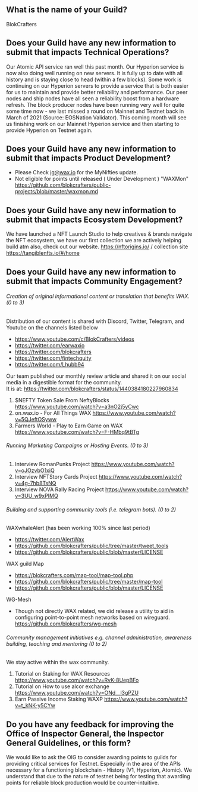 ## What is the name of your Guild?

BlokCrafters

## Does your Guild have any new information to submit that impacts Technical Operations?

Our Atomic API service ran well this past month.  Our Hyperion service is now also doing well running on new servers.  It is fully up to date
with all history and is staying close to head (within a few blocks).  Some work is continuing on our Hyperion servers to provide a
service that is both easier for us to maintain and provide better reliability and performance.  Our peer nodes and ship nodes have all seen
a reliability boost from a hardware refresh.  The block producer nodes have been running very well for quite some time now - we last missed a round
on Mainnet and Testnet back in March of 2021 (Source: EOSNation Validator).
This coming month will see us finishing work on our Mainnet Hyperion service and then starting to provide Hyperion on Testnet again.

## Does your Guild have any new information to submit that impacts Product Development?

+ Please Check ig@wax.io for the MyNifties update.
+ Not eligible for points until released ( Under Development ) "WAXMon"  
https://github.com/blokcrafters/public-projects/blob/master/waxmon.md

## Does your Guild have any new information to submit that impacts Ecosystem Development?

We have launched a NFT Launch Studio to help creatives & brands navigate the NFT ecosystem, we have our first collection we are actively helping build atm also, check out our website. https://nftorigins.io/ / collection site https://tangiblenfts.io/#/home

## Does your Guild have any new information to submit that impacts Community Engagement?

###### Creation of original informational content or translation that benefits WAX. (0 to 3)
Distribution of our content is shared with Discord, Twitter, Telegram, and Youtube on the channels listed below
+ https://www.youtube.com/c/BlokCrafters/videos
+ https://twitter.com/earwaxio
+ https://twitter.com/blokcrafters
+ https://twitter.com/fintechquity
+ https://twitter.com/Lhubb94

Our team published our monthly review article and shared it on our social media in a digestible format for the community.  
It is at: https://twitter.com/blokcrafters/status/1440384180227960834

1. $NEFTY Token Sale From NeftyBlocks
https://www.youtube.com/watch?v=a3nO2j5yCwc
1. on.wax.io - For All Things WAX
https://www.youtube.com/watch?v=5QJeftOSyww
1. Farmers World - Play to Earn Game on WAX
https://www.youtube.com/watch?v=F-HMbq9tBTg

###### Running Marketing Campaigns or Hosting Events. (0 to 3)
1. Interview RomanPunks Project
https://www.youtube.com/watch?v=oJOzvbO1xiQ
1. Interview NFTStory Cards Project 
https://www.youtube.com/watch?v=4g-7hb8TsNQ
1. Interview NOVA Rally Racing Project
https://www.youtube.com/watch?v=3UU_w9xPIMQ


###### Building and supporting community tools (i.e. telegram bots). (0 to 2)  
WAXwhaleAlert (has been working 100% since last period) 
+ https://twitter.com/AlertWax
+ https://github.com/blokcrafters/public/tree/master/tweet_tools
+ https://github.com/blokcrafters/public/blob/master/LICENSE

WAX guild Map  
+ https://blokcrafters.com/map-tool/map-tool.php
+ https://github.com/blokcrafters/public/tree/master/map-tool
+ https://github.com/blokcrafters/public/blob/master/LICENSE

WG-Mesh  
+ Though not directly WAX related, we did release a utility to aid in configuring point-to-point mesh networks based on wireguard.  
https://github.com/blokcrafters/wg-mesh

###### Community management initiatives e.g. channel administration, awareness building, teaching and mentoring (0 to 2)

We stay active within the wax community.
1. Tutorial on Staking for WAX Resources 
https://www.youtube.com/watch?v=RvK-8UepBFo 
1. Tutorial on How to use alcor exchange 
https://www.youtube.com/watch?v=ONd__l3gPZU
1. Earn Passive Income Staking WAXP
https://www.youtube.com/watch?v=t_kNK-y5CYw


## Do you have any feedback for improving the Office of Inspector General, the Inspector General Guidelines, or this form?

We would like to ask the OIG to consider awarding points to guilds for providing critical services for Testnet.
Especially in the area of the APIs necessary for a functioning blockchain - History (V1, Hyperion, Atomic).
We understand that due to the nature of testnet being for testing that awarding points for reliable block production
would be counter-intuitive.
